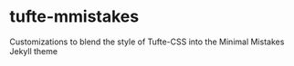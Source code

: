 # tufte-mmistakes
Customizations to blend the style of Tufte-CSS into the Minimal Mistakes Jekyll theme
